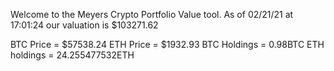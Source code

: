 Welcome to the Meyers Crypto Portfolio Value tool. 
As of 02/21/21 at 17:01:24 our valuation is $103271.62 

BTC Price = $57538.24
 ETH Price = $1932.93
BTC Holdings = 0.98BTC
 ETH holdings = 24.255477532ETH 
